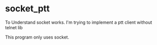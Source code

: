 # socket_ptt
To Understand socket works.
I'm trying to implement a ptt client without telnet lib

This program only uses socket. 

